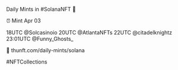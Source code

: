 Daily Mints in #SolanaNFT 🚀

⏰ Mint Apr 03

18UTC @Solcasinoio
20UTC @AtlantaNFTs
22UTC @citadelknightz
23:01UTC @Funny_Ghosts_

🔗 thunft.com/daily-mints/solana

#NFTCollections